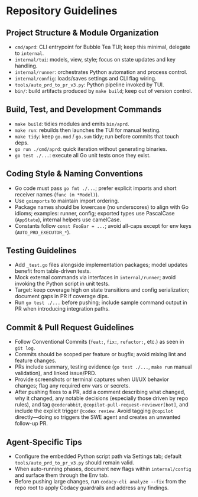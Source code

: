 # Repository Guidelines

## Project Structure & Module Organization
- `cmd/aprd`: CLI entrypoint for Bubble Tea TUI; keep this minimal, delegate to `internal`.
- `internal/tui`: models, view, style; focus on state updates and key handling.
- `internal/runner`: orchestrates Python automation and process control.
- `internal/config`: loads/saves settings and CLI flag wiring.
- `tools/auto_prd_to_pr_v3.py`: Python pipeline invoked by TUI.
- `bin/`: build artifacts produced by `make build`; keep out of version control.

## Build, Test, and Development Commands
- `make build`: tidies modules and emits `bin/aprd`.
- `make run`: rebuilds then launches the TUI for manual testing.
- `make tidy`: keep `go.mod` / `go.sum` tidy; run before commits that touch deps.
- `go run ./cmd/aprd`: quick iteration without generating binaries.
- `go test ./...`: execute all Go unit tests once they exist.

## Coding Style & Naming Conventions
- Go code must pass `go fmt ./...`; prefer explicit imports and short receiver names (`func (m *Model)`).
- Use `goimports` to maintain import ordering.
- Package names should be lowercase (no underscores) to align with Go idioms; examples: runner, config; exported types use PascalCase (`AppState`), internal helpers use camelCase.
- Constants follow `const FooBar = ...`; avoid all-caps except for env keys (`AUTO_PRD_EXECUTOR_*`).

## Testing Guidelines
- Add `_test.go` files alongside implementation packages; model updates benefit from table-driven tests.
- Mock external commands via interfaces in `internal/runner`; avoid invoking the Python script in unit tests.
- Target: keep coverage high on state transitions and config serialization; document gaps in PR if coverage dips.
- Run `go test ./...` before pushing; include sample command output in PR when introducing integration paths.

## Commit & Pull Request Guidelines
- Follow Conventional Commits (`feat:`, `fix:`, `refactor:`, etc.) as seen in `git log`.
- Commits should be scoped per feature or bugfix; avoid mixing lint and feature changes.
- PRs include summary, testing evidence (`go test ./...`, `make run` manual validation), and linked issue/PRD.
- Provide screenshots or terminal captures when UI/UX behavior changes; flag any required env vars or secrets.
- After pushing fixes to a PR, add a comment describing what changed, why it changed, any notable decisions (especially those driven by repo rules), and tag `@coderabbit`, `@copilot-pull-request-reviewer[bot]`, and include the explicit trigger `@codex review`. Avoid tagging `@copilot` directly—doing so triggers the SWE agent and creates an unwanted follow-up PR.

## Agent-Specific Tips
- Configure the embedded Python script path via Settings tab; default `tools/auto_prd_to_pr_v3.py` should remain valid.
- When auto-running phases, document new flags within `internal/config` and surface them through the Env tab.
- Before pushing large changes, run `codacy-cli analyze --fix` from the repo root to apply Codacy guardrails and address any findings.

